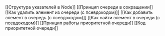 [[Структура указателей в Node]]
[[Принцип очереди в сокращении]]
[[Как удалить элемент из очереди (с псевдокодом)]]
[[Как добавить элемент в очередь (с псевдокодом)]]
[[Как найти элемент в очереди (с псевдокодом)]]
[[Принцип работы приоритетной очереди]]
[[Код приоритетной очереди]]